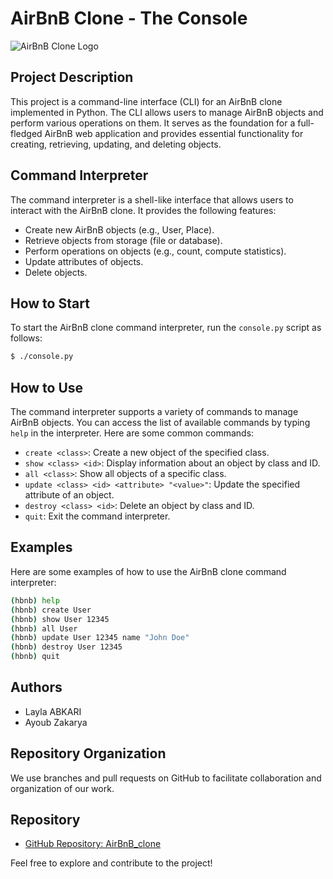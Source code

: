 # AirBnB Clone - The Console

![AirBnB Clone Logo](https://your-logo-url.com)

## Project Description
This project is a command-line interface (CLI) for an AirBnB clone implemented in Python. The CLI allows users to manage AirBnB objects and perform various operations on them. It serves as the foundation for a full-fledged AirBnB web application and provides essential functionality for creating, retrieving, updating, and deleting objects.

## Command Interpreter
The command interpreter is a shell-like interface that allows users to interact with the AirBnB clone. It provides the following features:

- Create new AirBnB objects (e.g., User, Place).
- Retrieve objects from storage (file or database).
- Perform operations on objects (e.g., count, compute statistics).
- Update attributes of objects.
- Delete objects.

## How to Start
To start the AirBnB clone command interpreter, run the `console.py` script as follows:
```bash
$ ./console.py
```

## How to Use
The command interpreter supports a variety of commands to manage AirBnB objects. You can access the list of available commands by typing `help` in the interpreter. Here are some common commands:

- `create <class>`: Create a new object of the specified class.
- `show <class> <id>`: Display information about an object by class and ID.
- `all <class>`: Show all objects of a specific class.
- `update <class> <id> <attribute> "<value>"`: Update the specified attribute of an object.
- `destroy <class> <id>`: Delete an object by class and ID.
- `quit`: Exit the command interpreter.

## Examples
Here are some examples of how to use the AirBnB clone command interpreter:

```bash
(hbnb) help
(hbnb) create User
(hbnb) show User 12345
(hbnb) all User
(hbnb) update User 12345 name "John Doe"
(hbnb) destroy User 12345
(hbnb) quit
```

## Authors
- Layla ABKARI
- Ayoub Zakarya

## Repository Organization
We use branches and pull requests on GitHub to facilitate collaboration and organization of our work.

## Repository
- [GitHub Repository: AirBnB_clone](https://github.com/Lelaabk/AirBnB_clone)

Feel free to explore and contribute to the project!
